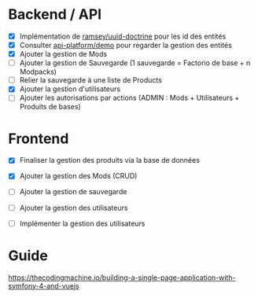 # Backend / API

* [X] Implémentation de [ramsey/uuid-doctrine](https://github.com/ramsey/uuid-doctrine) pour les id des entités
* [X] Consulter [api-platform/demo](https://github.com/api-platform/demo) pour regarder la gestion des entités
* [X] Ajouter la gestion de Mods
* [ ] Ajouter la gestion de Sauvegarde (1 sauvegarde = Factorio de base + n Modpacks)
* [ ] Relier la sauvegarde à une liste de Products
* [X] Ajouter la gestion d'utilisateurs
* [ ] Ajouter les autorisations par actions (ADMIN : Mods + Utilisateurs + Produits de bases)

# Frontend

* [X] Finaliser la gestion des produits via la base de données
* [X] Ajouter la gestion des Mods (CRUD) 
* [ ] Ajouter la gestion de sauvegarde
* [ ] Ajouter la gestion des utilisateurs
* [ ] Implémenter la gestion des utilisateurs


# Guide
https://thecodingmachine.io/building-a-single-page-application-with-symfony-4-and-vuejs

